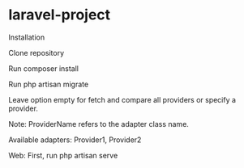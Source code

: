# laravel-project

Installation

Clone repository

Run composer install

Run php artisan migrate

Leave option empty for fetch and compare all providers or specify a provider.

Note: ProviderName refers to the adapter class name.

Available adapters: Provider1, Provider2

Web:
First, run php artisan serve
